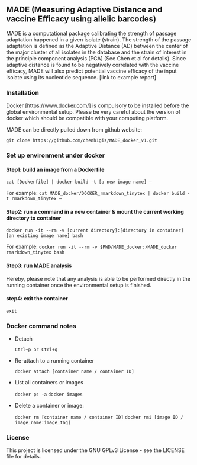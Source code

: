 ## MADE (Measuring Adaptive Distance and vaccine Efficacy using allelic barcodes)

MADE is a computational package calibrating the strength of passage adaptation happened in a given isolate (strain). The strength of the passage adaptation is defined as the Adaptive Distance (AD) between the center of the major cluster of all isolates in the database and the strain of interest in the principle component analysis (PCA) (See Chen et al for details). Since adaptive distance is found to be negatively correlated with the vaccine efficacy, MADE will also predict potential vaccine efficacy of the input isolate using its nucleotide sequence. [link to example report]

### Installation

Docker [https://www.docker.com/] is compulsory to be installed before the global environmental setup.
Please be very careful about the version of docker which should be compatible with your computing platform.
 
MADE can be directly pulled down from github website:

   `git clone https://github.com/chenh1gis/MADE_docker_v1.git`
 
### Set up environment under docker

#### Step1: build an image from a Dockerfile

   `cat [Dockerfile] | docker build -t [a new image name] –`
   
   For example:   `cat MADE_docker/DOCKER_rmarkdown_tinytex | docker build -t rmarkdown_tinytex –`
 
#### Step2: run a command in a new container & mount the current working directory to container

   `docker run -it --rm -v [current directory]:[directory in container] [an existing image name] bash`
   
   For example:   `docker run -it --rm -v $PWD/MADE_docker:/MADE_docker rmarkdown_tinytex bash`

#### Step3: run MADE analysis

   Hereby, please note that any analysis is able to be performed directly in the running container once the environmental setup is finished.

#### step4: exit the container

   `exit`
 
### Docker command notes
 
* Detach

   `Ctrl+p or Ctrl+q`
 
* Re-attach to a running container

   `docker attach [container name / container ID]`
 
* List all containers or images

   `docker ps -a`
   `docker images`
 
* Delete a container or image:

   `docker rm [container name / container ID]`
   `docker rmi [image ID / image_name:image_tag]`
 
### License
This project is licensed under the GNU GPLv3 License - see the LICENSE file for details.
